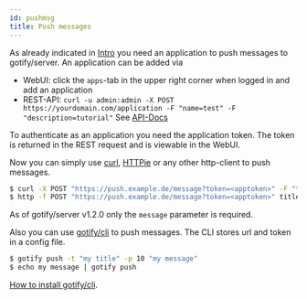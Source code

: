 ```yaml
---
id: pushmsg
title: Push messages
---
```


As already indicated in [Intro](intro.md) you need an application to push messages to gotify/server. 
An application can be added via 
* WebUI: click the `apps`-tab in the upper right corner when logged in and add an application
* REST-API: `curl -u admin:admin -X POST https://yourdomain.com/application -F "name=test" -F "description=tutorial"` 
  See [API-Docs](https://gotify.github.io/api-docs/)

To authenticate as an application you need the application token. 
The token is returned in the REST request and is viewable in the WebUI.

Now you can simply use [curl](https://curl.haxx.se/), [HTTPie](https://httpie.org/) or any other http-client to push messages.

```bash
$ curl -X POST "https://push.example.de/message?token=<apptoken>" -F "title=my title" -F "message=my message" -F "priority=5"
$ http -f POST "https://push.example.de/message?token=<apptoken>" title="my title" message="my message" priority="5"
```
As of gotify/server v1.2.0 only the `message` parameter is required.

Also you can use [gotify/cli](https://github.com/gotify/cli) to push messages.
The CLI stores url and token in a config file.

```bash
$ gotify push -t "my title" -p 10 "my message"
$ echo my message | gotify push
```
[How to install gotify/cli](https://github.com/gotify/cli).